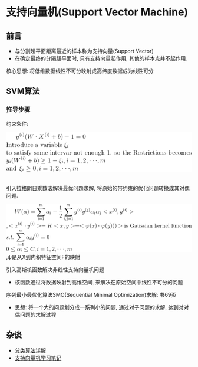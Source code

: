 # 支持向量机(Support Vector Machine)

## 前言
- 与分割超平面距离最近的样本称为支持向量(Support Vector)
- 在确定最终的分隔超平面时, 只有支持向量起作用, 其他的样本点并不起作用.

核心思想: 将低维数据线性不可分映射成高纬度数据成为线性可分

## SVM算法

### 推导步骤
约束条件: 
<br><center>![](../MularGif/Part1-Classification/Chapter4Gif/Restrictions.gif)</center></br>

引入拉格朗日乘数法解决最优问题求解, 将原始的带约束的优化问题转换成其对偶问题.
<br><center>![](../MularGif/Part1-Classification/Chapter4Gif/GaussianKernelFunction.gif)</center>,ψ是从X到内积特征空间F的映射</br>

引入高斯核函数解决非线性支持向量机问题
- 核函数通过将数据映射到高维空间, 来解决在原始空间中线性不可分的问题

序列最小最优化算法SMO(Sequential Minimal Optimization)求解: 书69页
- 思想: 将一个大的问题划分成一系列小的问题, 通过对子问题的求解, 达到对对偶问题的求解过程

## 杂谈
- [分类算法详解](https://www.cnblogs.com/berkeleysong/articles/3251245.html)
- [支持向量机学习笔记](https://blog.csdn.net/v_victor/article/details/51508884)
